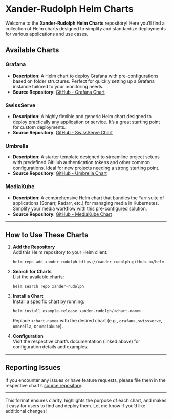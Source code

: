 # Xander-Rudolph Helm Charts

Welcome to the **Xander-Rudolph Helm Charts** repository! Here you’ll find a collection of Helm charts designed to simplify and standardize deployments for various applications and use cases.

## Available Charts

### Grafana
- **Description**: A Helm chart to deploy Grafana with pre-configurations based on folder structures. Perfect for quickly setting up a Grafana instance tailored to your monitoring needs.  
- **Source Repository**: [GitHub - Grafana Chart](https://github.com/Xander-Rudolph/helm/tree/main/charts/grafana)

### SwissServe
- **Description**: A highly flexible and generic Helm chart designed to deploy practically any application or service. It’s a great starting point for custom deployments.  
- **Source Repository**: [GitHub - SwissServe Chart](https://github.com/Xander-Rudolph/helm/tree/main/charts/swissserve)

### Umbrella
- **Description**: A starter template designed to streamline project setups with predefined GitHub authentication tokens and other common configurations. Ideal for new projects needing a strong starting point.  
- **Source Repository**: [GitHub - Umbrella Chart](https://github.com/Xander-Rudolph/helm/tree/main/charts/umbrella)

### MediaKube
- **Description**: A comprehensive Helm chart that bundles the *arr suite of applications (Sonarr, Radarr, etc.) for managing media in Kubernetes. Simplify your media workflow with this pre-configured solution.  
- **Source Repository**: [GitHub - MediaKube Chart](https://github.com/Xander-Rudolph/helm/tree/main/charts/mediakube)

---

## How to Use These Charts

1. **Add the Repository**  
   Add this Helm repository to your Helm client:
   ```bash
   helm repo add xander-rudolph https://xander-rudolph.github.io/helm
   ```

2. **Search for Charts**  
   List the available charts:
   ```bash
   helm search repo xander-rudolph
   ```

3. **Install a Chart**  
   Install a specific chart by running:
   ```bash
   helm install example-release xander-rudolph/<chart-name>
   ```
   Replace `<chart-name>` with the desired chart (e.g., `grafana`, `swissserve`, `umbrella`, or `mediakube`).

4. **Configuration**  
   Visit the respective chart’s documentation (linked above) for configuration details and examples.

---

## Reporting Issues

If you encounter any issues or have feature requests, please file them in the respective chart’s [source repository](https://github.com/Xander-Rudolph).

---

This format ensures clarity, highlights the purpose of each chart, and makes it easy for users to find and deploy them. Let me know if you’d like additional changes!
